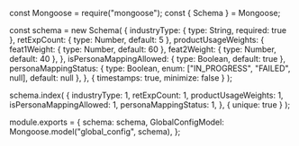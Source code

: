 const Mongoose = require("mongoose");
const { Schema } = Mongoose;

const schema = new Schema(
	{
		industryType: { type: String, required: true },
		retExpCount: { type: Number, default: 5 },
		productUsageWeights: {
			feat1Weight: { type: Number, default: 60 },
			feat2Weight: { type: Number, default: 40 },
		},
		isPersonaMappingAllowed: { type: Boolean, default: true },
		personaMappingStatus: { type: Boolean, enum: ["IN_PROGRESS", "FAILED", null], default: null },
	},
	{ timestamps: true, minimize: false }
);

schema.index(
	{
		industryType: 1,
		retExpCount: 1,
		productUsageWeights: 1,
		isPersonaMappingAllowed: 1,
		personaMappingStatus: 1,
	},
	{ unique: true }
);

module.exports = {
	schema: schema,
	GlobalConfigModel: Mongoose.model("global_config", schema),
};
